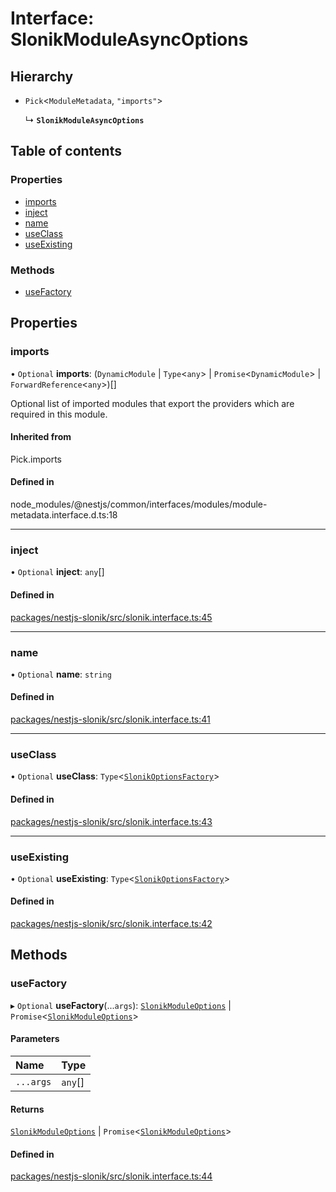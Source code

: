 # Interface: SlonikModuleAsyncOptions

## Hierarchy

- `Pick`<`ModuleMetadata`, ``"imports"``\>

  ↳ **`SlonikModuleAsyncOptions`**

## Table of contents

### Properties

- [imports](SlonikModuleAsyncOptions.md#imports)
- [inject](SlonikModuleAsyncOptions.md#inject)
- [name](SlonikModuleAsyncOptions.md#name)
- [useClass](SlonikModuleAsyncOptions.md#useclass)
- [useExisting](SlonikModuleAsyncOptions.md#useexisting)

### Methods

- [useFactory](SlonikModuleAsyncOptions.md#usefactory)

## Properties

### <a id="imports" name="imports"></a> imports

• `Optional` **imports**: (`DynamicModule` \| `Type`<`any`\> \| `Promise`<`DynamicModule`\> \| `ForwardReference`<`any`\>)[]

Optional list of imported modules that export the providers which are
required in this module.

#### Inherited from

Pick.imports

#### Defined in

node_modules/@nestjs/common/interfaces/modules/module-metadata.interface.d.ts:18

___

### <a id="inject" name="inject"></a> inject

• `Optional` **inject**: `any`[]

#### Defined in

[packages/nestjs-slonik/src/slonik.interface.ts:45](https://github.com/brickdoc/brickdoc/blob/master/packages/nestjs-slonik/src/slonik.interface.ts#L45)

___

### <a id="name" name="name"></a> name

• `Optional` **name**: `string`

#### Defined in

[packages/nestjs-slonik/src/slonik.interface.ts:41](https://github.com/brickdoc/brickdoc/blob/master/packages/nestjs-slonik/src/slonik.interface.ts#L41)

___

### <a id="useclass" name="useclass"></a> useClass

• `Optional` **useClass**: `Type`<[`SlonikOptionsFactory`](SlonikOptionsFactory.md)\>

#### Defined in

[packages/nestjs-slonik/src/slonik.interface.ts:43](https://github.com/brickdoc/brickdoc/blob/master/packages/nestjs-slonik/src/slonik.interface.ts#L43)

___

### <a id="useexisting" name="useexisting"></a> useExisting

• `Optional` **useExisting**: `Type`<[`SlonikOptionsFactory`](SlonikOptionsFactory.md)\>

#### Defined in

[packages/nestjs-slonik/src/slonik.interface.ts:42](https://github.com/brickdoc/brickdoc/blob/master/packages/nestjs-slonik/src/slonik.interface.ts#L42)

## Methods

### <a id="usefactory" name="usefactory"></a> useFactory

▸ `Optional` **useFactory**(...`args`): [`SlonikModuleOptions`](SlonikModuleOptions.md) \| `Promise`<[`SlonikModuleOptions`](SlonikModuleOptions.md)\>

#### Parameters

| Name | Type |
| :------ | :------ |
| `...args` | `any`[] |

#### Returns

[`SlonikModuleOptions`](SlonikModuleOptions.md) \| `Promise`<[`SlonikModuleOptions`](SlonikModuleOptions.md)\>

#### Defined in

[packages/nestjs-slonik/src/slonik.interface.ts:44](https://github.com/brickdoc/brickdoc/blob/master/packages/nestjs-slonik/src/slonik.interface.ts#L44)
